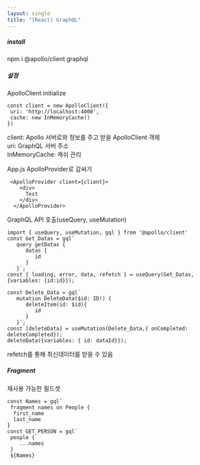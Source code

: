 ```yaml
---
layout: single
title: "[React] GraphQL"
---   
```

##### install   
npm i @apollo/client graphql   
   
##### 설정   
ApolloClient initialize       
```
const client = new ApolloClient({
 uri: 'http://localhost:4000',
 cache: new InMemoryCache()
})
```
client: Apollo 서버로와 정보를 주고 받을 ApolloClient 객체    
uri: GraphQL 서버 주소   
InMemoryCache: 캐쉬 관리   
   
App.js ApolloProvider로 감싸기   
```
 <ApolloProvider client={client}>
    <div>
      Test  
    </div>
  </ApolloProvider>
```
GraphQL API 호출(useQuery, useMutation)   
```
import { useQuery, useMutation, gql } from '@apollo/client'
const Get_Datas = gql`
   query getDatas {
      datas {
         id
      }
   }`;
const { loading, error, data, refetch } = useQuery(Get_Datas, {variables: {id:id}});

const Delete_Data = gql`
   mutation DeleteData($id: ID!) {
      deleteItem(id: $id){
         id
      }
   }`;
const [deleteData] = useMutation(Delete_Data,{ onCompleted: deleteCompleted});
deleteData({variables: { id: dataId}});
```
refetch를 통해 최신데이터를 받을 수 있음
    
##### Fragment   
재사용 가능한 필드셋    
```
const Names = gql`
 fragment names on People {
  first_name
  last_name
}
const GET_PERSON = gql`
 people {
    ...names
 }
 ${Names}
```